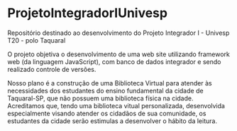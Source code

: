 # ProjetoIntegradorIUnivesp
Repositório destinado ao desenvolvimento do Projeto Integrador I - Univesp T20 - polo Taquaral

O projeto objetiva o desenvolvimento de uma web site utilizando framework web (da linguagem JavaScript), com banco de dados integrador e sendo realizado controle de versões. 

Nosso plano é a construção de uma Biblioteca Virtual para atender às necessidades dos estudantes do ensino fundamental da cidade de Taquaral-SP, que não possuem uma biblioteca física na cidade. Acreditamos que, tendo uma biblioteca vitual personalizada, desenvolvida especialmente visando atender os cidadãos de sua comunidade, os estudantes da cidade serão estimulas a desenvolver o hábito da leitura.
